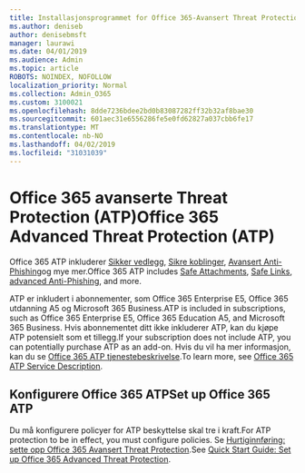 ```yaml
---
title: Installasjonsprogrammet for Office 365-Avansert Threat Protection (ATP)
ms.author: deniseb
author: denisebmsft
manager: laurawi
ms.date: 04/01/2019
ms.audience: Admin
ms.topic: article
ROBOTS: NOINDEX, NOFOLLOW
localization_priority: Normal
ms.collection: Admin_O365
ms.custom: 3100021
ms.openlocfilehash: 8dde7236bdee2bd0b83087282ff32b32af8bae30
ms.sourcegitcommit: 601aec31e6556286fe5e0fd62827a037cbb6fe17
ms.translationtype: MT
ms.contentlocale: nb-NO
ms.lasthandoff: 04/02/2019
ms.locfileid: "31031039"
---
```

# <a name="office-365-advanced-threat-protection-atp"></a><span data-ttu-id="5a077-102">Office 365 avanserte Threat Protection (ATP)</span><span class="sxs-lookup"><span data-stu-id="5a077-102">Office 365 Advanced Threat Protection (ATP)</span></span>

<span data-ttu-id="5a077-103">Office 365 ATP inkluderer [Sikker vedlegg](https://docs.microsoft.com/office365/securitycompliance/atp-safe-attachments), [Sikre koblinger](https://docs.microsoft.com/office365/securitycompliance/atp-safe-links), [Avansert Anti-Phishing](https://docs.microsoft.com/office365/securitycompliance/atp-anti-phishing)og mye mer.</span><span class="sxs-lookup"><span data-stu-id="5a077-103">Office 365 ATP includes [Safe Attachments](https://docs.microsoft.com/office365/securitycompliance/atp-safe-attachments), [Safe Links](https://docs.microsoft.com/office365/securitycompliance/atp-safe-links), [advanced Anti-Phishing](https://docs.microsoft.com/office365/securitycompliance/atp-anti-phishing), and more.</span></span> 

<span data-ttu-id="5a077-104">ATP er inkludert i abonnementer, som Office 365 Enterprise E5, Office 365 utdanning A5 og Microsoft 365 Business.</span><span class="sxs-lookup"><span data-stu-id="5a077-104">ATP is included in subscriptions, such as Office 365 Enterprise E5, Office 365 Education A5, and Microsoft 365 Business.</span></span> <span data-ttu-id="5a077-105">Hvis abonnementet ditt ikke inkluderer ATP, kan du kjøpe ATP potensielt som et tillegg.</span><span class="sxs-lookup"><span data-stu-id="5a077-105">If your subscription does not include ATP, you can potentially purchase ATP as an add-on.</span></span> <span data-ttu-id="5a077-106">Hvis du vil ha mer informasjon, kan du se [Office 365 ATP tjenestebeskrivelse](https://docs.microsoft.com/office365/servicedescriptions/office-365-advanced-threat-protection-service-description).</span><span class="sxs-lookup"><span data-stu-id="5a077-106">To learn more, see [Office 365 ATP Service Description](https://docs.microsoft.com/office365/servicedescriptions/office-365-advanced-threat-protection-service-description).</span></span>

## <a name="set-up-office-365-atp"></a><span data-ttu-id="5a077-107">Konfigurere Office 365 ATP</span><span class="sxs-lookup"><span data-stu-id="5a077-107">Set up Office 365 ATP</span></span>

<span data-ttu-id="5a077-108">Du må konfigurere policyer for ATP beskyttelse skal tre i kraft.</span><span class="sxs-lookup"><span data-stu-id="5a077-108">For ATP protection to be in effect, you must configure policies.</span></span> <span data-ttu-id="5a077-109">Se [Hurtiginnføring: sette opp Office 365 Avansert Threat Protection](https://docs.microsoft.com/office365/securitycompliance/checklist-atp-setup).</span><span class="sxs-lookup"><span data-stu-id="5a077-109">See [Quick Start Guide: Set up Office 365 Advanced Threat Protection](https://docs.microsoft.com/office365/securitycompliance/checklist-atp-setup).</span></span>

